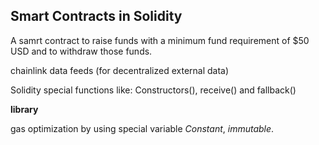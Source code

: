 ## Smart Contracts in Solidity

A samrt contract to raise funds with a minimum fund requirement of $50 USD and to withdraw those funds.

chainlink data feeds (for decentralized external data)

Solidity special functions like: Constructors(), receive() and fallback()

**library**

gas optimization by using special variable *Constant*, *immutable*.

